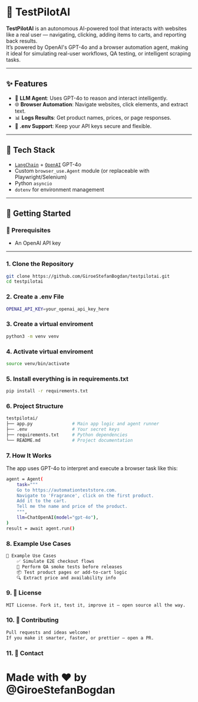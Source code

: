 # 🚀 TestPilotAI

**TestPilotAI** is an autonomous AI-powered tool that interacts with websites like a real user — navigating, clicking, adding items to carts, and reporting back results.  
It’s powered by OpenAI's GPT-4o and a browser automation agent, making it ideal for simulating real-user workflows, QA testing, or intelligent scraping tasks.

---

## ✨ Features

- 🧠 **LLM Agent**: Uses GPT-4o to reason and interact intelligently.
- 🌐 **Browser Automation**: Navigate websites, click elements, and extract text.
- 📊 **Logs Results**: Get product names, prices, or page responses.
- 🔐 **.env Support**: Keep your API keys secure and flexible.

---

## 🧩 Tech Stack

- [`LangChain`](https://www.langchain.com/) + [`OpenAI`](https://platform.openai.com/) GPT-4o
- Custom `browser_use.Agent` module (or replaceable with Playwright/Selenium)
- Python `asyncio`
- `dotenv` for environment management

---

## 🚀 Getting Started

### 🔧 Prerequisites
- An OpenAI API key

---



### 1. Clone the Repository

```bash
git clone https://github.com/GiroeStefanBogdan/testpilotai.git
cd testpilotai
```

### 2. Create a .env File

```bash
OPENAI_API_KEY=your_openai_api_key_here
```

### 3. Create a virtual enviroment

```bash
python3 -m venv venv
```

### 4. Activate virtual enviroment

```bash
source venv/bin/activate
```

### 5. Install everything is in requirements.txt

```bash
pip install -r requirements.txt
```

### 6. Project Structure

```bash
testpilotai/
├── app.py               # Main app logic and agent runner
├── .env                 # Your secret keys 
├── requirements.txt     # Python dependencies
└── README.md            # Project documentation
```

### 7. How It Works

The app uses GPT-4o to interpret and execute a browser task like this: 

```bash
agent = Agent(
    task="""
    Go to https://automationteststore.com.
    Navigate to 'Fragrance', click on the first product.
    Add it to the cart.
    Tell me the name and price of the product.
    """,
    llm=ChatOpenAI(model="gpt-4o"),
)
result = await agent.run()
```

### 8. Example Use Cases

```bash
🧪 Example Use Cases
    ✅ Simulate E2E checkout flows
    🧪 Perform QA smoke tests before releases
    📦 Test product pages or add-to-cart logic
    🔍 Extract price and availability info
```

### 9. 📜 License

```bash
MIT License. Fork it, test it, improve it — open source all the way.
```

### 10. 🤝 Contributing

```bash
Pull requests and ideas welcome!
If you make it smarter, faster, or prettier — open a PR.
```

### 11. 📮 Contact

# Made with ❤️ by @GiroeStefanBogdan
